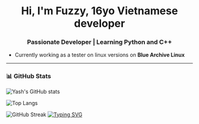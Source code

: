 <h1 align="center">Hi, I'm Fuzzy, 16yo Vietnamese developer </h1>
<h3 align="center">Passionate Developer | Learning Python and C++</h3>

- Currently working as a tester on linux versions on **Blue Archive Linux**

---

### 📊 GitHub Stats

![Yash's GitHub stats](https://github-readme-stats.vercel.app/api?username=WatashiFuzzy&show_icons=true&theme=radical)

![Top Langs](https://github-readme-stats.vercel.app/api/top-langs/?username=WatashiFuzzy&layout=compact&theme=radical)

![GitHub Streak](https://github-readme-streak-stats.herokuapp.com/?user=WatashiFuzzy&theme=radical)
[![Typing SVG](https://readme-typing-svg.demolab.com?font=Young+Serif&pause=1000&color=00FFFF&center=true&random=false&width=435&lines=Watashifuzzy)](https://git.io/typing-svg)
